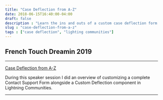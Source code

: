 ```yaml
---
title: "Case Deflection from A-Z"
date: 2018-06-15T16:40:00-04:00
draft: false
description : "Learn the ins and outs of a custom case deflection form in lightning communities."
slug : "case-deflection-from-a-z"
tags : ["case deflection", "lighting communities"]
---
```


## French Touch Dreamin 2019

---

[Case Deflection from A-Z](http://frenchtouchdreamin.com/index.php/sessions/web2case-and-case-deflection-in-lightning-communities-from-out-of-the-box-to-full-blown-custom/)

During this speaker session I did an overview of customizing a complete Contact Support Form alongside a Custom Deflection component in Lightning Communities.

---


